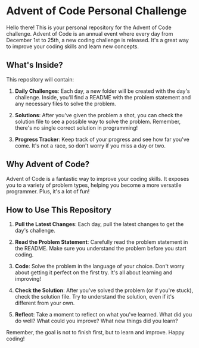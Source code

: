 # Advent of Code Personal Challenge

Hello there! This is your personal repository for the Advent of Code challenge. Advent of Code is an annual event where every day from December 1st to 25th, a new coding challenge is released. It's a great way to improve your coding skills and learn new concepts.

## What's Inside?

This repository will contain:

1. **Daily Challenges**: Each day, a new folder will be created with the day's challenge. Inside, you'll find a README with the problem statement and any necessary files to solve the problem.

2. **Solutions**: After you've given the problem a shot, you can check the solution file to see a possible way to solve the problem. Remember, there's no single correct solution in programming!

3. **Progress Tracker**: Keep track of your progress and see how far you've come. It's not a race, so don't worry if you miss a day or two.

## Why Advent of Code?

Advent of Code is a fantastic way to improve your coding skills. It exposes you to a variety of problem types, helping you become a more versatile programmer. Plus, it's a lot of fun!

## How to Use This Repository

1. **Pull the Latest Changes**: Each day, pull the latest changes to get the day's challenge.

2. **Read the Problem Statement**: Carefully read the problem statement in the README. Make sure you understand the problem before you start coding.

3. **Code**: Solve the problem in the language of your choice. Don't worry about getting it perfect on the first try. It's all about learning and improving!

4. **Check the Solution**: After you've solved the problem (or if you're stuck), check the solution file. Try to understand the solution, even if it's different from your own.

5. **Reflect**: Take a moment to reflect on what you've learned. What did you do well? What could you improve? What new things did you learn?

Remember, the goal is not to finish first, but to learn and improve. Happy coding!
